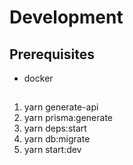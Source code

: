 # Development

## Prerequisites

- docker

##

1. yarn generate-api
2. yarn prisma:generate
3. yarn deps:start
4. yarn db:migrate
5. yarn start:dev
